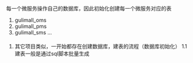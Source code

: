 ####
每一个微服务操作自己的数据库，因此初始化创建每一个微服务对应的表
1. gulimall_oms
2. gulimall_pms
3. gulimall_sms
...

####
1. 其它项目类似，一开始都存在创建数据库，建表的流程（数据库初始化）
    1.1 建表一般是通过sql脚本批量生成